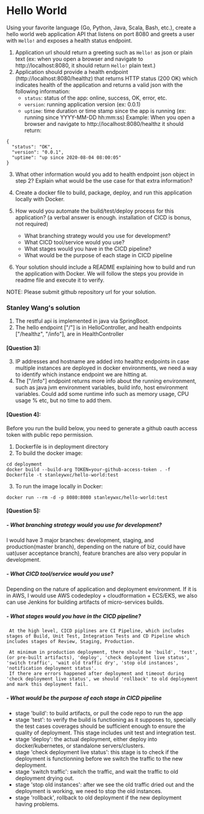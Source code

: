 # Hello World

Using your favorite language (Go, Python, Java, Scala, Bash, etc.), create a hello world web application API
that listens on port 8080 and greets a user with `Hello!` and exposes a health status endpoint.

1. Application url should return a greeting such as `Hello!` as json or plain text (ex: when you open a browser and 
navigate to http://localhost:8080, it should return `Hello!` plain text.)
2. Application should provide a health endpoint (http://localhost:8080/healthz) that returns HTTP status (200 OK)
which indicates health of the application and returns a valid json with the following information:
   - `status`: status of the app: online, success, OK, error, etc.  
   - `version`: running application version (ex: 0.0.1)  
   - `uptime`: time duration or time stamp since the app is running (ex: running since YYYY-MM-DD hh:mm:ss)
  Example: When you open a browser and navigate to http://localhost:8080/healthz it should return:
  ```
  {
    "status": "OK",
    "version": "0.0.1",
    "uptime": "up since 2020-08-04 08:00:05"
  }
  ```
3. What other information would you add to health endpoint json object in step 2? Explain what would be the use case
for that extra information?
4. Create a docker file to build, package, deploy, and run this application locally with Docker.    
5. How would you automate the build/test/deploy process for this application? (a verbal answer is enough. installation of CICD is bonus, not required)
   - What branching strategy would you use for development?
   - What CICD tool/service would you use?
   - What stages would you have in the CICD pipeline?
   - What would be the purpose of each stage in CICD pipeline
  


6. Your solution should include a README explaining how to build and run the application with Docker. We will follow the steps you provide in readme file and execute it to verify.

NOTE: Please submit github repository url for your solution.

### Stanley Wang's solution

1. The restful api is implemented in java via SpringBoot.
2. The hello endpoint ["/"] is in HelloController, and health endpoints ["/healthz", "/info"], are in HealthController

#### [Question 3]:
3. IP addresses and hostname are added into healthz endpoints in case multiple instances are deployed in docker environments, we need a way to identify which instance endpoint we are hitting at.
4. The ["/info"] endpoint returns more info about the running environment, such as java jvm environment variables, build info, host environment variables. Could add some runtime info such as memory usage, CPU usage % etc, but no time to add them.

#### [Question 4]:
Before you run the build below, you need to generate a github oauth access token with public repo permission.
1. Dockerfile is in deployment directory
2. To build the docker image:
```
cd deployment
docker build --build-arg TOKEN=your-github-access-token . -f Dockerfile -t stanleywxc/hello-world:test
```
3. To run the image locally in Docker:
```
docker run --rm -d -p 8080:8080 stanleywxc/hello-world:test
```

#### [Question 5]:
##### - What branching strategy would you use for development?
   I would have 3 major branches: development, staging, and production(master branch), depending on the nature of biz, could have uat(user acceptance branch), feature branches are also very popular in development.
   
##### - What CICD tool/service would you use?
   Depending on the nature of application and deployment environment. If it is in AWS, I would use AWS codedeploy + cloudformation + ECS/EKS, we also can use Jenkins for building artifacts of micro-services builds. 
   
##### - What stages would you have in the CICD pipeline?
     At the high level, CICD piplines are CI Pipeline, which includes stages of Build, Unit Test, Integration Tests and CD Pipeline which includes stages of Review, Staging, Production.
     
     At minimum in production deployment, there should be 'build', 'test', (or pre-built artifacts), 'deploy', 'check deployment live status', 'switch traffic', 'wait old traffic dry', 'stop old instances',      'notification deployment status'. 
     If there are errors happened after deployment and timeout during 'check deployment live status', we should 'rollback' to old deployment and mark this deployment fail. 
     
 ##### - What would be the purpose of each stage in CICD pipeline
   - stage 'build': to build artifacts, or pull the code repo to run the app
   - stage 'test': to verify the build is functioning as it supposes to, specially the test cases coverages should be sufficient enough to ensure the quality of deployment. This stage includes unit test and integration test.
   - stage 'deploy': the actual deployment, either deploy into docker/kubernetes, or standalone servers/clusters.
   - stage 'check deployment live status': this stage is to check if the deployment is functionning before we switch the traffic to the new deployment.
   - stage 'switch traffic': switch the traffic, and wait the traffic to old deployment drying out.
   - stage 'stop old instances': after we see the old traffic dried out and the deployment is working, we need to stop the old instances.
   - stage 'rollback', rollback to old deployment if the new deployment having problems.
